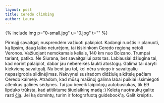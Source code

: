 ```yaml
---
layout: post
title: Ceredo climbing
author: Laura
---
```


{% include img p="0-small.jpg" u="0.jpg" t="" %}

Pirmąjį savaitgalį nusprendėm važiuoti palaipiot. Kadangi ruoštis ir planuoti, ką lipsim, daug laiko neturėjom, tai išsirinkom Ceredo regioną netoli Veronos. Važiuojant nemokamais keliais, 140 km nuo Bolzano.
Trumpai tariant, patiko. Ne Siurana, bet savaitgaliui pats tas. Labiausiai džiugina tai, kad norint palaipiot, dabar jau nebereikės laukti atostogų. Galima tai daryti kiekvieną savaitgalį. Nu bent jau tol, kol nėra sniego ir savaitgalių nepasigrobia slidinėjimas. 
Nakvynei susiradom didžiulę aikštelę pačiam Ceredo kaimely. Atradom, kad mūsų mašinoj galima labai puikiai išsimiegoti atlenkus galines sėdynes. Tai jau beveik laipiotojų autobusiukas, tik E9 lipduko trūksta, kad atitiktume šiuolaikinę madą :)
Keletą nuotraukų galite rasti [čia](https://picasaweb.google.com/102681513671307630033/Ceredo2011091718#). Jei ką domintų, turim ir fotografuotą guidebook'ą. Galit kreiptis.